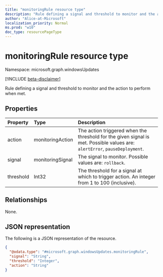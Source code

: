 ```yaml
---
title: "monitoringRule resource type"
description: "Rule defining a signal and threshold to monitor and the action to perform when met."
author: "Alice-at-Microsoft"
localization_priority: Normal
ms.prod: "w10"
doc_type: resourcePageType
---
```


# monitoringRule resource type

Namespace: microsoft.graph.windowsUpdates

[!INCLUDE [beta-disclaimer](../../includes/beta-disclaimer.md)]

Rule defining a signal and threshold to monitor and the action to perform when met.

## Properties
|Property|Type|Description|
|:---|:---|:---|
|action|monitoringAction|	The action triggered when the threshold for the given signal is met. Possible values are: `alertError`, `pauseDeployment`.|
|signal|monitoringSignal|The signal to monitor. Possible values are: `rollback`.|
|threshold|Int32|The threshold for a signal at which to trigger action. An integer from 1 to 100 (inclusive).|

## Relationships
None.

## JSON representation
The following is a JSON representation of the resource.
<!-- {
  "blockType": "resource",
  "@odata.type": "microsoft.graph.windowsUpdates.monitoringRule"
}
-->
``` json
{
  "@odata.type": "#microsoft.graph.windowsUpdates.monitoringRule",
  "signal": "String",
  "threshold": "Integer",
  "action": "String"
}
```


